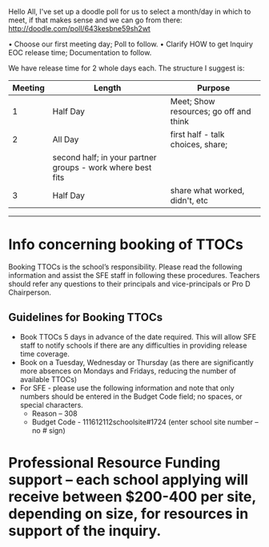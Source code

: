 Hello All,
I've set up a doodle poll for us to select a month/day in which to meet, if that makes sense and we can go from there:
http://doodle.com/poll/643kesbne59sh2wt

•	Choose our first meeting day; Poll to follow.
•	Clarify HOW to get Inquiry EOC release time;  Documentation to follow.

We have release time for 2 whole days each.  The structure I suggest is:

Meeting | Length | Purpose
---- | ---- | ----
1 | Half Day | Meet; Show resources; go off and think
2 | All Day | first half - talk choices, share; 
  |   |  second half; in your partner groups - work where best fits
3 | Half Day | share what worked, didn't, etc

----

# Info concerning booking of TTOCs
 
Booking TTOCs is the school’s responsibility. Please read the following information and assist the SFE staff in following these procedures. 
Teachers should refer any questions to their principals and vice-principals or Pro D Chairperson.
 
## Guidelines for Booking TTOCs

* Book TTOCs 5 days in advance of the date required. This will allow SFE staff to notify schools if there are any difficulties in providing release time coverage.
* Book on a Tuesday, Wednesday or Thursday (as there are significantly more absences on Mondays and Fridays, reducing the number of available TTOCs)
* For SFE - please use the following information and note that only numbers should be entered in the Budget Code field; no spaces, or special characters.
  * Reason – 308
  * Budget Code - 111612112schoolsite#1724   (enter school site number – no # sign)
 




# Professional Resource Funding support – each school applying will receive between $200-400 per site, depending on size, for resources in support of the inquiry. 

